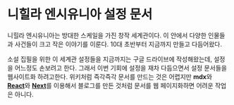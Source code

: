 # 니힐라 엔시유니아 설정 문서
니힐라 엔시유니아는 방대한 스케일을 가진 창작 세계관이다. 이 안에서 다양한 인물들과 사건들이 크고 작은 이야기를 이룬다. 10대 초반부터 지금까지 만들고 다듬어왔다.

소설 집필을 위한 이 세계관 설정들을 지금까지는 구글 드라이브에 작성해왔는데, 설정을 어느정도 손보려고 한다. 그래서 이번 기회에 설정을 재차 다듬으면서 설정 문서들을 웹사이트화 하려고한다. 위키처럼 즉각즉각 문서를 만드는 것은 어렵지만 **mdx**와 [**React**](https://reactjs.org\/)와 [**Next**](https://nextjs.org\/)를 이용해서 블로그를 만든 것처럼 문서를 웹 페이지화하면 어려운 작업은 아니다.
